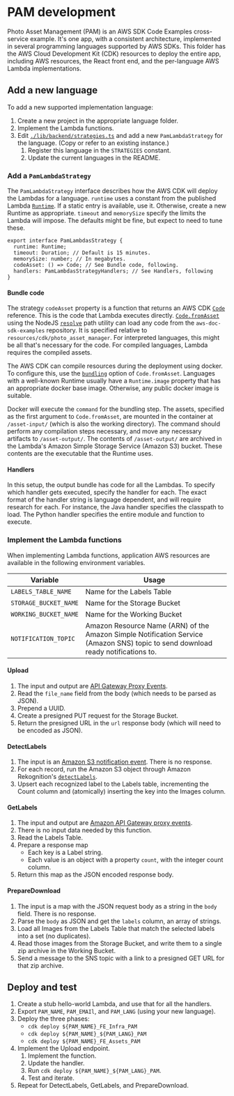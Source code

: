 # PAM development

Photo Asset Management (PAM) is an AWS SDK Code Examples cross-service example.
It's one app, with a consistent architecture, implemented in several programming
languages supported by AWS SDKs. This folder has the AWS Cloud Development Kit (CDK) resources to deploy
the entire app, including AWS resources, the React front end, and the
per-language AWS Lambda implementations.

## Add a new language

To add a new supported implementation language:
1. Create a new project in the appropriate language folder.
1. Implement the Lambda functions.
1. Edit [`./lib/backend/strategies.ts`](./cdk/lib/backend/strategies.ts) and add a new `PamLambdaStrategy` for the language.
(Copy or refer to an existing instance.)
   1. Register this language in the `STRATEGIES` constant.
   1. Update the current languages in the README.

### Add a `PamLambdaStrategy`

The `PamLambdaStrategy` interface describes how the AWS CDK will deploy the Lambdas for a language.
`runtime` uses a constant from the published Lambda [`Runtime`](https://docs.aws.amazon.com/cdk/api/v1/docs/@aws-cdk_aws-lambda.Runtime.html).
If a static entry is available, use it. Otherwise, create a new Runtime as appropriate.
`timeout` and `memorySize` specify the limits the Lambda will impose.
The defaults might be fine, but expect to need to tune these.

```
export interface PamLambdasStrategy {
  runtime: Runtime;
  timeout: Duration; // Default is 15 minutes.
  memorySize: number; // In megabytes.
  codeAsset: () => Code; // See Bundle code, following.
  handlers: PamLambdasStrategyHandlers; // See Handlers, following
}
```

#### Bundle code

The strategy `codeAsset` property is a function that returns an AWS CDK [`Code`](https://docs.aws.amazon.com/cdk/api/v1/docs/@aws-cdk_aws-lambda.Code.html) reference.
This is the code that Lambda executes directly.
[`Code.fromAsset`](https://docs.aws.amazon.com/cdk/api/v1/docs/@aws-cdk_aws-lambda.Code.html#static-fromwbrassetpath-options) using the NodeJS [`resolve`](https://nodejs.org/api/path.html#pathresolvepaths) path utility can load any code from the `aws-doc-sdk-examples` repository. It is specified relative to `resources/cdk/photo_asset_manager`.
For interpreted languages, this might be all that's necessary for the code.
For compiled languages, Lambda requires the compiled assets.

The AWS CDK can compile resources during the deployment using docker.
To configure this, use the [`bundling`](https://docs.aws.amazon.com/cdk/api/v1/docs/@aws-cdk_aws-s3-assets.AssetOptions.html#bundling) option of `Code.fromAsset`.
Languages with a well-known Runtime usually have a `Runtime.image` property that has an appropriate docker base image.
Otherwise, any public docker image is suitable.

Docker will execute the `command` for the bundling step.
The assets, specified as the first argument to `Code.fromAsset`, are mounted in the container at `/asset-input/` (which is also the working directory).
The command should perform any compilation steps necessary, and move any necessary artifacts to `/asset-output/`.
The contents of `/asset-output/` are archived in the Lambda's Amazon Simple Storage Service (Amazon S3) bucket. These contents are the executable that the Runtime uses.

#### Handlers

In this setup, the output bundle has code for all the Lambdas.
To specify which handler gets executed, specify the handler for each.
The exact format of the handler string is language dependent, and will require research for each.
For instance, the Java handler specifies the classpath to load.
The Python handler specifies the entire module and function to execute.

### Implement the Lambda functions

When implementing Lambda functions, application AWS resources are available in the following environment variables.

| Variable              | Usage                                                         |
| --------------------- | ------------------------------------------------------------- |
| `LABELS_TABLE_NAME`   | Name for the Labels Table                                     |
| `STORAGE_BUCKET_NAME` | Name for the Storage Bucket                                   |
| `WORKING_BUCKET_NAME` | Name for the Working Bucket                                   |
| `NOTIFICATION_TOPIC`  | Amazon Resource Name (ARN) of the Amazon Simple Notification Service (Amazon SNS) topic to send download ready notifications to. |

#### Upload

1. The input and output are [API Gateway Proxy Events](https://docs.aws.amazon.com/apigateway/latest/developerguide/set-up-lambda-proxy-integrations.html#api-gateway-simple-proxy-for-lambda-input-format).
1. Read the `file_name` field from the body (which needs to be parsed as JSON).
1. Prepend a UUID.
1. Create a presigned PUT request for the Storage Bucket.
1. Return the presigned URL in the `url` response body (which will need to be encoded as JSON).

#### DetectLabels

1. The input is an [Amazon S3 notification event](https://docs.aws.amazon.com/lambda/latest/dg/with-s3.html). There is no response.
1. For each record, run the Amazon S3 object through Amazon Rekognition's [`detectLabels`](https://docs.aws.amazon.com/rekognition/latest/APIReference/API_DetectLabels.html).
1. Upsert each recognized label to the Labels table, incrementing the Count column and (atomically) inserting the key into the Images column.

#### GetLabels

1. The input and output are [Amazon API Gateway proxy events](https://docs.aws.amazon.com/apigateway/latest/developerguide/set-up-lambda-proxy-integrations.html#api-gateway-simple-proxy-for-lambda-input-format).
1. There is no input data needed by this function.
1. Read the Labels Table.
1. Prepare a response map
   - Each key is a Label string.
   - Each value is an object with a property `count`, with the integer count column.
1. Return this map as the JSON encoded response body.

#### PrepareDownload

1. The input is a map with the JSON request body as a string in the `body` field. There is no response.
1. Parse the `body` as JSON and get the `labels` column, an array of strings.
1. Load all Images from the Labels Table that match the selected labels into a set (no duplicates).
1. Read those images from the Storage Bucket, and write them to a single zip archive in the Working Bucket.
1. Send a message to the SNS topic with a link to a presigned GET URL for that zip archive.

## Deploy and test

1. Create a stub hello-world Lambda, and use that for all the handlers.
1. Export `PAM_NAME`, `PAM_EMAIl`, and `PAM_LANG` (using your new language).
1. Deploy the three phases:
   - `cdk deploy ${PAM_NAME}_FE_Infra_PAM`
   - `cdk deploy ${PAM_NAME}_${PAM_LANG}_PAM`
   - `cdk deploy ${PAM_NAME}_FE_Assets_PAM`
1. Implement the Upload endpoint.
   1. Implement the function.
   1. Update the handler.
   1. Run `cdk deploy ${PAM_NAME}_${PAM_LANG}_PAM`.
   1. Test and iterate.
1. Repeat for DetectLabels, GetLabels, and PrepareDownload.
